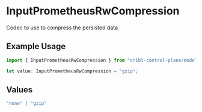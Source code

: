 # InputPrometheusRwCompression

Codec to use to compress the persisted data

## Example Usage

```typescript
import { InputPrometheusRwCompression } from "cribl-control-plane/models";

let value: InputPrometheusRwCompression = "gzip";
```

## Values

```typescript
"none" | "gzip"
```